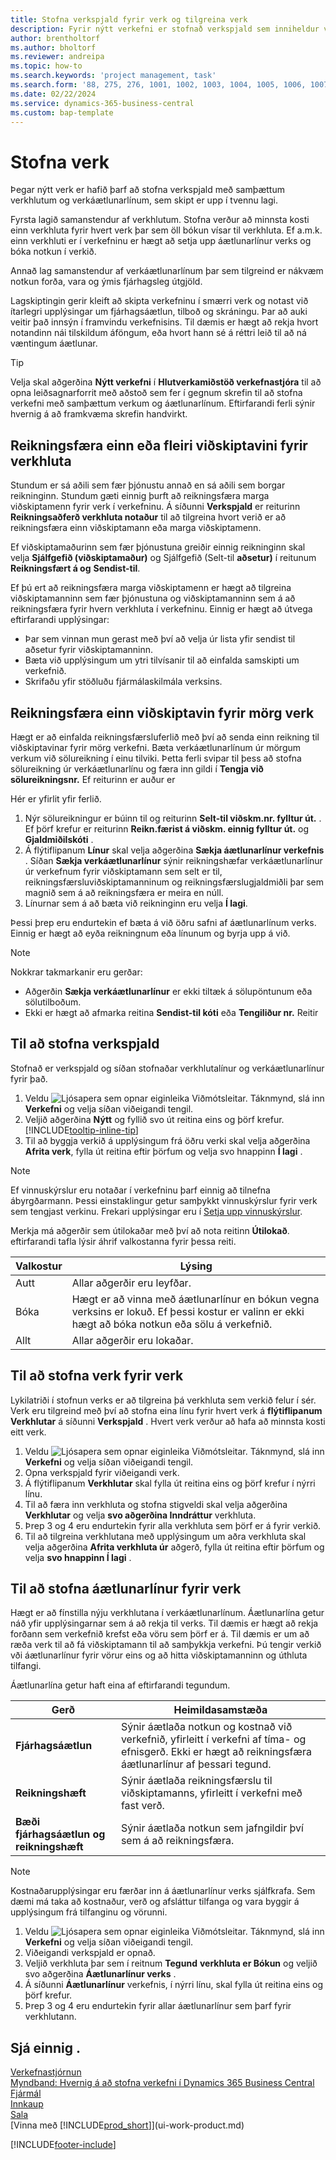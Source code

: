 ```yaml
---
title: Stofna verkspjald fyrir verk og tilgreina verk
description: Fyrir nýtt verkefni er stofnað verkspjald sem inniheldur verkhluta og áætlunarlínur til að aðstoða við stjórnun framvindu og fjárhagsáætlana.
author: brentholtorf
ms.author: bholtorf
ms.reviewer: andreipa
ms.topic: how-to
ms.search.keywords: 'project management, task'
ms.search.form: '88, 275, 276, 1001, 1002, 1003, 1004, 1005, 1006, 1007, 1020'
ms.date: 02/22/2024
ms.service: dynamics-365-business-central
ms.custom: bap-template
---
```

# Stofna verk

Þegar nýtt verk er hafið þarf að stofna verkspjald með samþættum verkhlutum og verkáætlunarlínum, sem skipt er upp í tvennu lagi.  

Fyrsta lagið samanstendur af verkhlutum. Stofna verður að minnsta kosti einn verkhluta fyrir hvert verk þar sem öll bókun vísar til verkhluta. Ef a.m.k. einn verkhluti er í verkefninu er hægt að setja upp áætlunarlínur verks og bóka notkun í verkið.

Annað lag samanstendur af verkáætlunarlínum þar sem tilgreind er nákvæm notkun forða, vara og ýmis fjárhagsleg útgjöld.

Lagskiptingin gerir kleift að skipta verkefninu í smærri verk og notast við ítarlegri upplýsingar um fjárhagsáætlun, tilboð og skráningu. Þar að auki veitir það innsýn í framvindu verkefnisins. Til dæmis er hægt að rekja hvort notandinn nái tilskildum áföngum, eða hvort hann sé á réttri leið til að ná væntingum áætlunar.

> [!TIP]
> Velja skal aðgerðina **Nýtt verkefni** í **Hlutverkamiðstöð verkefnastjóra** til að opna leiðsagnarforrit með aðstoð sem fer í gegnum skrefin til að stofna verkefni með samþættum verkum og áætlunarlínum. Eftirfarandi ferli sýnir hvernig á að framkvæma skrefin handvirkt. <!-- For an example of how to create a project manually, go to [Video: How to create a project in Dynamics 365 Business Central](https://www.youtube.com/watch?v=VqaPWr7BWmw).-->

## Reikningsfæra einn eða fleiri viðskiptavini fyrir verkhluta

Stundum er sá aðili sem fær þjónustu annað en sá aðili sem borgar reikninginn. Stundum gæti einnig þurft að reikningsfæra marga viðskiptamenn fyrir verk í verkefninu. Á síðunni **Verkspjald** er reiturinn **Reikningsaðferð verkhluta notaður** til að tilgreina hvort verið er að reikningsfæra einn viðskiptamann eða marga viðskiptamenn.

Ef viðskiptamaðurinn sem fær þjónustuna greiðir einnig reikninginn skal velja **Sjálfgefið (viðskiptamaður)** og Sjálfgefið (Selt-til **aðsetur)**  í reitunum **Reikningsfært á og**  **Sendist-til**.

Ef þú ert að reikningsfæra marga viðskiptamenn er hægt að tilgreina viðskiptamanninn sem fær þjónustuna og viðskiptamanninn sem á að reikningsfæra fyrir hvern verkhluta í verkefninu. Einnig er hægt að útvega eftirfarandi upplýsingar:

* Þar sem vinnan mun gerast með því að velja úr lista yfir sendist til aðsetur fyrir viðskiptamanninn.
* Bæta við upplýsingum um ytri tilvísanir til að einfalda samskipti um verkefnið.
* Skrifaðu yfir stöðluðu fjármálaskilmála verksins.

## Reikningsfæra einn viðskiptavin fyrir mörg verk

Hægt er að einfalda reikningsfærsluferlið með því að senda einn reikning til viðskiptavinar fyrir mörg verkefni. Bæta verkáætlunarlínum úr mörgum verkum við sölureikning í einu tilviki. Þetta ferli svipar til þess að stofna sölureikning úr verkáætlunarlínu og færa inn gildi í **Tengja við sölureikningsnr.** Ef reiturinn er auður er

Hér er yfirlit yfir ferlið.

1. Nýr sölureikningur er búinn til og reiturinn **Selt-til viðskm.nr. fylltur út.** . Ef þörf krefur er reiturinn **Reikn.færist á viðskm. einnig fylltur út.** og **Gjaldmiðilskóti** .
2. Á flýtiflipanum **Línur** skal velja aðgerðina **Sækja áætlunarlínur verkefnis** . Síðan **Sækja verkáætlunarlínur** sýnir reikningshæfar verkáætlunarlínur úr verkefnum fyrir viðskiptamann sem selt er til, reikningsfærsluviðskiptamanninum og reikningsfærslugjaldmiðli þar sem magnið sem á að reikningsfæra er meira en núll. 
3. Línurnar sem á að bæta við reikninginn eru velja **Í lagi**.

Þessi þrep eru endurtekin ef bæta á við öðru safni af áætlunarlínum verks. Einnig er hægt að eyða reikningnum eða línunum og byrja upp á við.

> [!NOTE]
> Nokkrar takmarkanir eru gerðar:
>
> * Aðgerðin **Sækja verkáætlunarlínur** er ekki tiltæk á sölupöntunum eða sölutilboðum.
> * Ekki er hægt að afmarka reitina **Sendist-til kóti** eða **Tengiliður nr.** Reitir

## Til að stofna verkspjald

Stofnað er verkspjald og síðan stofnaðar verkhlutalínur og verkáætlunarlínur fyrir það.

1. Veldu ![Ljósapera sem opnar eiginleika Viðmótsleitar.](media/ui-search/search_small.png "Segðu mér hvað þú vilt gera") Táknmynd, slá inn **Verkefni** og velja síðan viðeigandi tengil.  
2. Veljið aðgerðina **Nýtt** og fyllið svo út reitina eins og þörf krefur. [!INCLUDE[tooltip-inline-tip](includes/tooltip-inline-tip_md.md)]
3. Til að byggja verkið á upplýsingum frá öðru verki skal velja aðgerðina **Afrita verk**, fylla út reitina eftir þörfum og velja svo hnappinn **Í lagi** .

> [!NOTE]  
> Ef vinnuskýrslur eru notaðar í verkefninu þarf einnig að tilnefna ábyrgðarmann. Þessi einstaklingur getur samþykkt vinnuskýrslur fyrir verk sem tengjast verkinu. Frekari upplýsingar eru í [Setja upp vinnuskýrslur](projects-how-setup-time-sheets.md).

Merkja má aðgerðir sem útilokaðar með því að nota reitinn **Útilokað**. eftirfarandi tafla lýsir áhrif valkostanna fyrir þessa reiti.

|Valkostur  |Lýsing  |
|---------|---------|
|Autt |Allar aðgerðir eru leyfðar.|
|Bóka    |Hægt er að vinna með áætlunarlínur en bókun vegna verksins er lokuð. Ef þessi kostur er valinn er ekki hægt að bóka notkun eða sölu á verkefnið.|
|Allt  |Allar aðgerðir eru lokaðar.|

## Til að stofna verk fyrir verk

Lykilatriði í stofnun verks er að tilgreina þá verkhluta sem verkið felur í sér. Verk eru tilgreind með því að stofna eina línu fyrir hvert verk á **flýtiflipanum Verkhlutar** á síðunni **Verkspjald** . Hvert verk verður að hafa að minnsta kosti eitt verk.

1. Veldu ![Ljósapera sem opnar eiginleika Viðmótsleitar.](media/ui-search/search_small.png "Segðu mér hvað þú vilt gera") Táknmynd, slá inn **Verkefni** og velja síðan viðeigandi tengil.
2. Opna verkspjald fyrir viðeigandi verk.
3. Á flýtiflipanum **Verkhlutar** skal fylla út reitina eins og þörf krefur í nýrri línu.
4. Til að færa inn verkhluta og stofna stigveldi skal velja aðgerðina **Verkhlutar** og velja **svo aðgerðina Inndráttur** verkhluta.
5. Þrep 3 og 4 eru endurtekin fyrir alla verkhluta sem þörf er á fyrir verkið.
6. Til að tilgreina verkhlutana með upplýsingum um aðra verkhluta skal velja aðgerðina **Afrita verkhluta úr** aðgerð, fylla út reitina eftir þörfum og velja **svo hnappinn Í lagi** .

## Til að stofna áætlunarlínur fyrir verk

Hægt er að fínstilla nýju verkhlutana í verkáætlunarlínum. Áætlunarlína getur náð yfir upplýsingarnar sem á að rekja til verks. Til dæmis er hægt að rekja forðann sem verkefnið krefst eða vöru sem þörf er á. Til dæmis er um að ræða verk til að fá viðskiptamann til að samþykkja verkefni. Þú tengir verkið vði áætlunarlínur fyrir vörur eins og að hitta viðskiptamanninn og úthluta tilfangi.  

Áætlunarlína getur haft eina af eftirfarandi tegundum.  

| Gerð | Heimildasamstæða |
| --- | --- |
| **Fjárhagsáætlun** |Sýnir áætlaða notkun og kostnað við verkefnið, yfirleitt í verkefni af tíma- og efnisgerð. Ekki er hægt að reikningsfæra áætlunarlínur af þessari tegund. |
| **Reikningshæft** |Sýnir áætlaða reikningsfærslu til viðskiptamanns, yfirleitt í verkefni með fast verð. |
| **Bæði fjárhagsáætlun og reikningshæft** |Sýnir áætlaða notkun sem jafngildir því sem á að reikningsfæra. |

> [!NOTE]
> Kostnaðarupplýsingar eru færðar inn á áætlunarlínur verks sjálfkrafa. Sem dæmi má taka að kostnaður, verð og afsláttur tilfanga og vara byggir á upplýsingum frá tilfanginu og vörunni.

1. Veldu ![Ljósapera sem opnar eiginleika Viðmótsleitar.](media/ui-search/search_small.png "Segðu mér hvað þú vilt gera") Táknmynd, slá inn **Verkefni** og velja síðan viðeigandi tengil.
2. Viðeigandi verkspjald er opnað.
3. Veljið verkhluta þar sem í reitnum **Tegund** **verkhluta er Bókun** og veljið svo aðgerðina **Áætlunarlínur verks** .  
4. Á síðunni **Áætlunarlínur** verkefnis, í nýrri línu, skal fylla út reitina eins og þörf krefur.
5. Þrep 3 og 4 eru endurtekin fyrir allar áætlunarlínur sem þarf fyrir verkhlutann.

## Sjá einnig .

[Verkefnastjórnun](projects-manage-projects.md)  
[Myndband: Hvernig á að stofna verkefni í Dynamics 365 Business Central](https://www.youtube.com/watch?v=VqaPWr7BWmw)  
[Fjármál](finance.md)  
[Innkaup](purchasing-manage-purchasing.md)  
[Sala](sales-manage-sales.md)  
[Vinna með [!INCLUDE[prod_short](includes/prod_short.md)]](ui-work-product.md)  

[!INCLUDE[footer-include](includes/footer-banner.md)]
